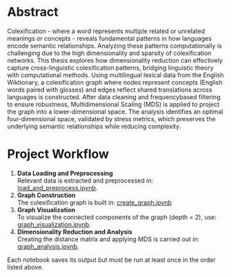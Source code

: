 # Abstract

Colexification - where a word represents multiple related or unrelated meanings
or concepts - reveals fundamental patterns in how languages encode semantic relationships. Analyzing these patterns computationally is challenging due to the high
dimensionality and sparsity of colexification networks. This thesis explores how
dimensionality reduction can effectively capture cross-linguistic colexification patterns,
bridging linguistic theory with computational methods.
Using multilingual lexical data from the English Wiktionary, a colexification graph
where nodes represent concepts (English words paired with glosses) and edges reflect
shared translations across languages is constructed. After data cleaning and frequencybased filtering to ensure robustness, Multidimensional Scaling (MDS) is applied to
project the graph into a lower-dimensional space. The analysis identifies an optimal
four-dimensional space, validated by stress metrics, which preserves the underlying
semantic relationships while reducing complexity.

# Project Workflow

1) **Data Loading and Preprocessing** <br>
Relevant data is extracted and preprocessed in: [load_and_preprocess.ipynb](https://github.com/sinajaprlja/LexTyp/blob/main/load_and_preprocess.ipynb). <br>
2) **Graph Construction** <br>
The colexification graph is built in: [create_graph.ipynb](https://github.com/sinajaprlja/LexTyp/blob/main/create_graph.ipynb) <br>
3) **Graph Visualization** <br>
To visualize the connected components of the graph (depth = 2), use: [graph_visualization.ipynb](https://github.com/sinajaprlja/LexTyp/blob/main/graph_visualization.ipynb).<br>
4) **Dimensionality Reduction and Analysis**<br>
Creating the distance matrix and applying MDS is carried out in: [graph_analysis.ipynb](https://github.com/sinajaprlja/LexTyp/blob/main/graph_analysis.ipynb).

Each notebook saves its output but must be run at least once in the order listed above.
